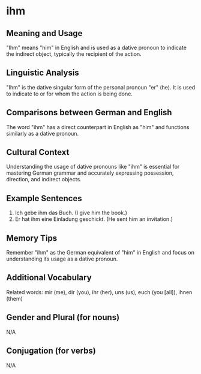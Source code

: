 # ihm
## Meaning and Usage
"Ihm" means "him" in English and is used as a dative pronoun to indicate the indirect object, typically the recipient of the action.

## Linguistic Analysis
"Ihm" is the dative singular form of the personal pronoun "er" (he). It is used to indicate to or for whom the action is being done.

## Comparisons between German and English
The word "ihm" has a direct counterpart in English as "him" and functions similarly as a dative pronoun.

## Cultural Context
Understanding the usage of dative pronouns like "ihm" is essential for mastering German grammar and accurately expressing possession, direction, and indirect objects.

## Example Sentences
1. Ich gebe ihm das Buch. (I give him the book.)
2. Er hat ihm eine Einladung geschickt. (He sent him an invitation.)

## Memory Tips
Remember "ihm" as the German equivalent of "him" in English and focus on understanding its usage as a dative pronoun.

## Additional Vocabulary
Related words: mir (me), dir (you), ihr (her), uns (us), euch (you [all]), ihnen (them)

## Gender and Plural (for nouns)
N/A

## Conjugation (for verbs)
N/A